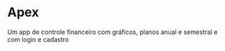 # Apex
 Um app de controle financeiro com gráficos, planos anual e semestral e com login e cadastro
